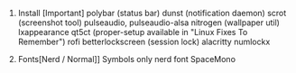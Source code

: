 1. Install [Important]
polybar (status bar)
dunst (notification daemon)
scrot (screenshot tool)
pulseaudio, pulseaudio-alsa
nitrogen (wallpaper util)
lxappearance 
qt5ct (proper-setup available in "Linux Fixes To Remember")
rofi
betterlockscreen (session lock)
alacritty
numlockx

2. Fonts[Nerd / Normal]]
Symbols only nerd font
SpaceMono
